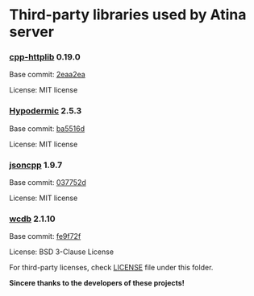 # Third-party libraries used by Atina server

### [cpp-httplib](https://github.com/yhirose/cpp-httplib) 0.19.0

Base commit: [2eaa2ea](https://github.com/yhirose/cpp-httplib/commit/2eaa2ea64f9fb12773306534d461d9ed63cb76b6)

License: MIT license

### [Hypodermic](https://github.com/ybainier/Hypodermic) 2.5.3

Base commit: [ba5516d](https://github.com/ybainier/Hypodermic/commit/ba5516d4e78230c1187debb01ebdf01e5d11f62d)

License: MIT license

### [jsoncpp](https://github.com/open-source-parsers/jsoncpp) 1.9.7

Base commit: [037752d](https://github.com/open-source-parsers/jsoncpp/commit/037752d9a1e48c8b7e5a62ee895a352166df03e3)

License: MIT license

### [wcdb](https://github.com/Tencent/wcdb) 2.1.10

Base commit: [fe9f72f](https://github.com/Tencent/wcdb/commit/fe9f72f12409cf06a028a8aeba7d20b4f4c0ebbd)

License: BSD 3-Clause License

For third-party licenses, check [LICENSE](./LICENSE) file under this folder.

**Sincere thanks to the developers of these projects!**
